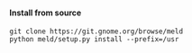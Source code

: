 #### Install from source

```
git clone https://git.gnome.org/browse/meld
python meld/setup.py install --prefix=/usr
```